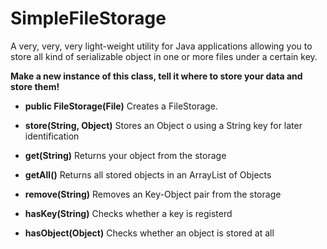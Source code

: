 # SimpleFileStorage
A very, very, very light-weight utility for Java applications allowing you to store all kind of serializable object in one or more files under a certain key.

**Make a new instance of this class, tell it where to store your data and store them!**
* **public FileStorage(File)** Creates a FileStorage.

* **store(String, Object)** Stores an Object o using a String key for later identification

* **get(String)** Returns your object from the storage

* **getAll()** Returns all stored objects in an ArrayList of Objects

* **remove(String)** Removes an Key-Object pair from the storage

* **hasKey(String)** Checks whether a key is registerd

* **hasObject(Object)** Checks whether an object is stored at all
